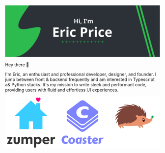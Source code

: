 ![Eric'c Github Banner](./banner.svg)

Hey there 👋

I'm Eric, an enthusiast and professional developer, designer, and founder. I jump between front & backend frequently and am interested in Typescript a& Python stacks. It's my mission to write sleek and performant code, providing users with fluid and effortless UI experiences.


<span style="display:flex;justify-content:space-between;width:100%;">
    <a href="https://zumper.com" >
        <img src="./zumper.png" />
    </a>
    <a href="https://play.google.com/store/apps/details?id=com.eprice122.coaster">
        <img src="./coaster.png" />
    </a>
    <a href="https://hedgehog.market" >
        <img src="./hedgehog.png" />
    </a>
</span>


